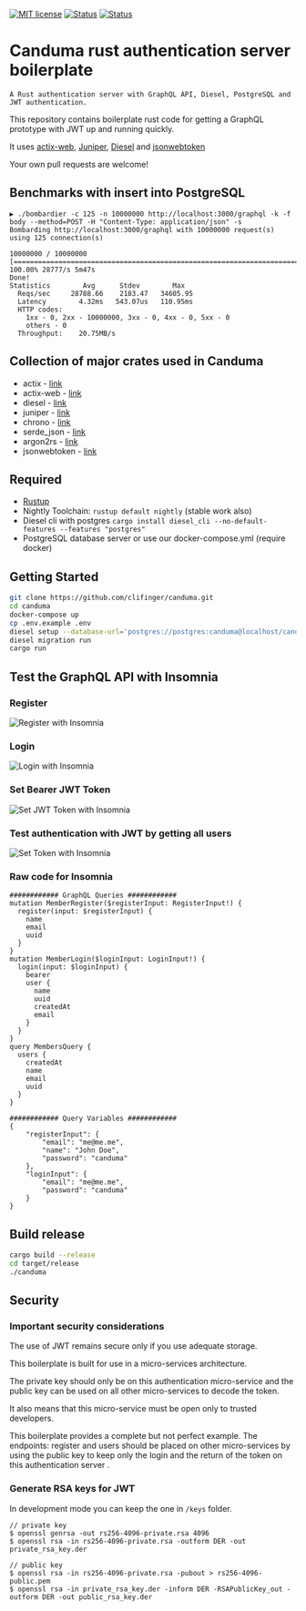 [![MIT license](http://img.shields.io/badge/license-MIT-brightgreen.svg)](http://opensource.org/licenses/MIT)
[![Status](https://img.shields.io/badge/build-passing-brightgreen)]()
[![Status](https://img.shields.io/badge/pull--request-open-blue)]()

# Canduma rust authentication server boilerplate
`A Rust authentication server with GraphQL API, Diesel, PostgreSQL and JWT authentication.`

This repository contains boilerplate rust code for getting a GraphQL prototype with JWT up and running quickly.
 
It uses [actix-web](https://actix.rs/), [Juniper](https://graphql-rust.github.io/juniper/current/), 
[Diesel](http://diesel.rs/) and [jsonwebtoken](https://docs.rs/jsonwebtoken)

Your own pull requests are welcome!

## Benchmarks with insert into PostgreSQL
```shell script
▶ ./bombardier -c 125 -n 10000000 http://localhost:3000/graphql -k -f body --method=POST -H "Content-Type: application/json" -s    
Bombarding http://localhost:3000/graphql with 10000000 request(s) using 125 connection(s)

10000000 / 10000000 [===========================================================================] 100.00% 28777/s 5m47s
Done!
Statistics        Avg      Stdev        Max
  Reqs/sec     28788.66    2183.47   34605.95
  Latency        4.32ms   543.07us   110.95ms
  HTTP codes:
    1xx - 0, 2xx - 10000000, 3xx - 0, 4xx - 0, 5xx - 0
    others - 0
  Throughput:    20.75MB/s
```


## Collection of major crates used in Canduma
* actix - [link](https://actix.rs/)
* actix-web - [link](https://docs.rs/actix-web/)
* diesel - [link](http://diesel.rs/)
* juniper - [link](https://graphql-rust.github.io/juniper/current/)
* chrono - [link](https://docs.rs/chrono/)
* serde_json - [link](https://docs.serde.rs/serde_json/)
* argon2rs - [link](https://github.com/bryant/argon2rs)
* jsonwebtoken - [link](https://docs.rs/jsonwebtoken)

## Required
* [Rustup](https://rustup.rs/)
* Nightly Toolchain: `rustup default nightly` (stable work also)
* Diesel cli with postgres `cargo install diesel_cli --no-default-features --features "postgres"`
* PostgreSQL database server or use our docker-compose.yml (require docker)

## Getting Started
```sh
git clone https://github.com/clifinger/canduma.git
cd canduma
docker-compose up
cp .env.example .env
diesel setup --database-url='postgres://postgres:canduma@localhost/canduma'
diesel migration run
cargo run
```
## Test the GraphQL API with Insomnia
### Register
![Register with Insomnia](https://github.com/clifinger/canduma/blob/master/docs/images/insomnia-register.png?raw=true)

### Login
![Login with Insomnia](https://github.com/clifinger/canduma/blob/master/docs/images/insomnia-login.png?raw=true)

### Set Bearer JWT Token
![Set JWT Token with Insomnia](https://github.com/clifinger/canduma/blob/master/docs/images/insomnia-set-bearer.png?raw=true)

### Test authentication with JWT by getting all users
![Set Token with Insomnia](https://github.com/clifinger/canduma/blob/master/docs/images/insomnia-test-jwt-by-get-members.png?raw=true)

### Raw code for Insomnia
```text
############ GraphQL Queries ############
mutation MemberRegister($registerInput: RegisterInput!) {
  register(input: $registerInput) {
    name
    email
    uuid
  }
}
mutation MemberLogin($loginInput: LoginInput!) {
  login(input: $loginInput) {
    bearer
    user {
      name
      uuid
      createdAt
      email
    }
  }
}
query MembersQuery {
  users {
    createdAt
    name
    email
    uuid
  }
}

############ Query Variables ############
{
	"registerInput": {
		"email": "me@me.me",
		"name": "John Doe",
		"password": "canduma"
	},
	"loginInput": {
		"email": "me@me.me",
		"password": "canduma"
	}
}
```

## Build release
```sh 
cargo build --release
cd target/release
./canduma
```

## Security
### Important security considerations
The use of JWT remains secure only if you use adequate storage. 

This boilerplate is built for use in a micro-services architecture. 

The private key should only be on this authentication micro-service and the 
public key can be used on all other micro-services to decode the token.

It also means that this micro-service must be open only to trusted developers.

This boilerplate provides a complete but not perfect example.
The endpoints: register and users should be placed on other micro-services 
by using the public key to keep only the login and the return of the token on this authentication server .

### Generate RSA keys for JWT
In development mode you can keep the one in `/keys` folder.

```shell script
// private key
$ openssl genrsa -out rs256-4096-private.rsa 4096
$ openssl rsa -in rs256-4096-private.rsa -outform DER -out private_rsa_key.der

// public key
$ openssl rsa -in rs256-4096-private.rsa -pubout > rs256-4096-public.pem
$ openssl rsa -in private_rsa_key.der -inform DER -RSAPublicKey_out -outform DER -out public_rsa_key.der
```